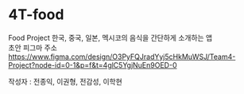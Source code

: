 # 4T-food
Food Project
한국, 중국, 일본, 멕시코의 음식을 간단하게 소개하는 앱   
초안 피그마 주소   
https://www.figma.com/design/O3PyFQJradYyj5cHkMuWSJ/Team4-Project?node-id=0-1&p=f&t=4glC5YgjNuEn9OED-0
   
   작성자 : 전종익, 이권형, 전감성, 이학현

